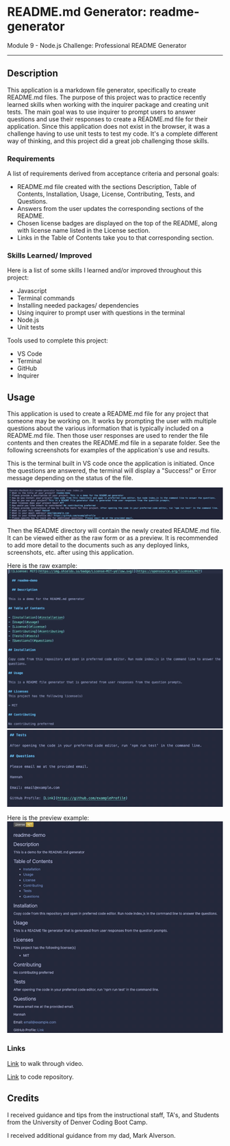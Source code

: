 # README.md Generator: readme-generator

Module 9 - Node.js Challenge: Professional README Generator

---

## Description

This application is a markdown file generator, specifically to create README.md files. The purpose of this project was to practice recently learned skills when working with the inquirer package and creating unit tests. The main goal was to use inquirer to prompt users to answer questions and use their responses to create a README.md file for their application. Since this application does not exist in the browser, it was a challenge having to use unit tests to test my code. It's a complete different way of thinking, and this project did a great job challenging those skills.

### Requirements

A list of requirements derived from acceptance criteria and personal goals:

- README.md file created with the sections Description, Table of Contents, Installation, Usage, License, Contributing, Tests, and Questions.
- Answers from the user updates the corresponding sections of the README.
- Chosen license badges are displayed on the top of the README, along with license name listed in the License section.
- Links in the Table of Contents take you to that corresponding section.

### Skills Learned/ Improved

Here is a list of some skills I learned and/or improved throughout this project:

- Javascript
- Terminal commands
- Installing needed packages/ dependencies
- Using inquirer to prompt user with questions in the terminal
- Node.js
- Unit tests

Tools used to complete this project:

- VS Code
- Terminal
- GitHub
- Inquirer

## Usage

This application is used to create a README.md file for any project that someone may be working on. It works by prompting the user with multiple questions about the various information that is typically included on a README.md file. Then those user responses are used to render the file contents and then creates the README.md file in a separate folder. See the following screenshots for examples of the application's use and results.

This is the terminal built in VS code once the application is initiated. Once the questions are answered, the terminal will display a "Success!" or Error message depending on the status of the file.

![Screenshot of application running in terminal](./assets/images/question-prompts.jpeg)

Then the README directory will contain the newly created README.md file. It can be viewed either as the raw form or as a preview. It is recommended to add more detail to the documents such as any deployed links, screenshots, etc. after using this application.

Here is the raw example:
![Screenshot of raw README.md example](./assets/images/raw-code.jpeg)
![Screenshot of raw README.md example](./assets/images/raw-code-remainder.jpeg)

Here is the preview example:
![Screenshot of the README.md preview](./assets/images/readme-preview.jpeg)

### Links

[Link]() to walk through video.

[Link](https://github.com/alverson98/readme-generator) to code repository.

## Credits

I received guidance and tips from the instructional staff, TA's, and Students from the University of Denver Coding Boot Camp.

I received additional guidance from my dad, Mark Alverson.
